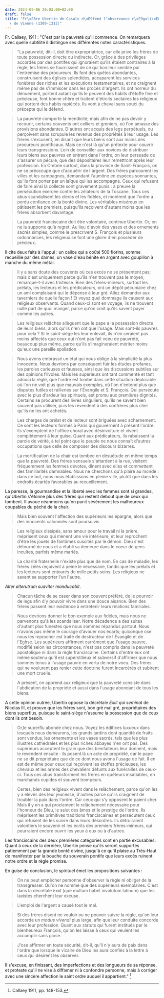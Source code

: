 ```yaml
---
date: 2024-09-06 20:03:00+02:00
draft: false
title: "Fr\xE8re Ubertin de Casale d\xE9fend l'observance r\xE9guli\xE8re au Concile\
  \ de Vienne (1309-1312)"
---
```





Fr. Callaey, 1911 : "C'est par la pauvreté qu'il commence. On remarquera avec quelle subtilité il distingue ses différentes notes caractéristiques. 

> "La pauvreté, dit-il, doit être expropriatrice, car elle prive les frères de toute possession directe ou indirecte. Or, grâce à des privilèges accordés par des pontifes qui ignoraient qu'ils étaient contraires à la règle, les frères se fournissent de ce qui bon leur semble par l'entremise des procureurs. Ils font des quêtes abondantes, construisent des églises splendides, accaparent les services funèbres des riches et les exécutions testamentaires, et ne craignent même pas de s'immiscer dans les procès d'argent. Ils ont horreur du dénuement, portent autant qu'ils le peuvent des habits d'étoffe fine et précieuse, font bonne chère et traitent d'étroits sectaires les religieux qui portent des habits rapiécés. Ils vont à cheval sans souci du précepte qui le défend.

> La pauvreté comporte la mendicité; mais afin de ne pas devoir y recourir, certains couvents ont celliers et greniers, où l'on amasse des provisions abondantes. D'autres ont acquis des legs perpétuels, ou perçoivent sans scrupule les revenus des propriétés à leur usage. Les frères s'excusent, en disant que leurs biens sont aux mains des procureurs pontificaux. Mais ce n'est là qu'un prétexte pour couvrir leurs transgressions. Loin de conseiller aux novices de distribuer leurs biens aux pauvres en entrant dans l'ordre, on leur persuade de s'assurer un pécule, que des dépositaires leur remettront après leur profession. En Ombrie surtout, dans la province de Saint-François, on ne se préoccupe que d'acquérir de l'argent. Des frères parcourent les villes et les campagnes, demandant l'aumône en espèces sonnantes, qu'ils font porter par un laïque qui les accompagne. Ceux qui refusent de faire ainsi la collecte sont gravement punis : à preuve la persécution exercée contre les zélateurs de la Toscane. Tous ces abus scandalisent les clercs et les fidèles, et montrent que l'ordre a perdu confiance en la bonté divine. Les véritables miséreux en pâtissent les premiers, puisqu'ils reçoivent d'autant moins que les frères absorbent davantage.

> La pauvreté franciscaine doit être volontaire, continue Ubertin. Or, on ne la supporte qu'à regret. Au lieu d'avoir des vases et des ornements sacrés simples, comme le prescrivent S. François et plusieurs ordonnances, les religieux se font une gloire d'en posséder de précieux.

Il cite deux faits à l'appui : un calice qui a coûté 500 florins, somme recueillie par des dames, un vase d'eau bénite en argent avec goupillon à manche du même métal.

> Il y a sans doute des couvents où ces excès ne se présentent pas; mais c'est uniquement parce qu'ils n'en trouvent pas le moyen, remarque-t-il avec tristesse. Bien des frères-mineurs, surtout les prélats, les lecteurs et les prédicateurs, ont un dépôt pécuniaire chez un ami complaisant qui le dépense à leur gré. Allez demander aux taverniers de quelle façon ! Et voyez quel dommage ils causent aux religieux observants. Quand ceux-ci sont en voyage, ils ne trouvent nulle part de quoi manger, parce qu'on croit qu'ils savent payer comme les autres.

> Les religieux relâchés allèguent que le pape a la possession directe de leurs biens, alors qu'ils n'en ont que l'usage. Mais sont-ils pauvres pour cela ? Si le saint-siège les leur enlevait, ils n'en seraient pas moins affectés que ceux qui n'ont pas fait voeu de pauvreté, beaucoup plus même, parce qu'ils s'imagineraient mériter moins qu'eux une pareille spoliation.

> Nous avons embrassé un état qui nous oblige à la simplicité la plus innocente. Nous devrions par conséquent fuir les études profanes, les paroles curieuses et fausses, ainsi que les discussions subtiles sur des opinions frivoles. Mais les supérieurs ont tant commenté et tant adouci la règle, que l'ordre est tombé dans cette situation déplorable où l'on ne voit plus que mauvais exemples, où l'on n'entend plus que disputes futiles et railleries sur l'Évangile et S. François. Qui persécute avec le plus d'ardeur les spirituels, est promu aux premières dignités. Certains se procurent des livres singuliers, qu'ils ne savent bien souvent pas utiliser, puis les revendent à des confrères plus cher qu'ils ne les ont achetés.

> Les charges de prélat et de lecteur sont briguées avec acharnement. Ce sont les lecteurs formés à Paris qui gouvernent à présent l'ordre. Ils s'exemptent de l'office choral avec désinvolture et vivent complètement à leur guise. Quant aux prédicateurs, ils rabaissent la parole de vérité, à tel point que le peuple ne nous connaît d'autres occupations que celle de composer des discours bizarres.

> La mortification de la chair est tombée en désuétude en même temps que la pauvreté. Des frères sensuels s'attardent à la rue, visitent fréquemment les femmes dévotes, dînent avec elles et commettent des familiarités damnables. Nous ne cherchons qu'à plaire au monde : dans ce but, nous nous établissons en pleine ville, plutôt que dans les endroits écartés favorables au recueillement.

La paresse, la gourmandise et la liberté avec les femmes sont si grandes, qu'Ubertin s'étonne plus des frères qui restent debout que de ceux qui tombent. Il avoue néanmoins qu'on punit sévèrement les malheureux coupables du péché de la chair. 

> Mais bien souvent l'affection des supérieurs les épargne, alors que des innocents calomniés sont poursuivis.

> Les religieux dissipés, sans amour pour le travail ni la prière, méprisent ceux qui mènent une vie intérieure, et leur reprochent d'être les jouets de fantômes suscités par le démon. Dieu s'est détourné de nous et a établi sa demeure dans le coeur de gens incultes, parfois même mariés.

> La charité fraternelle n'existe plus que de nom. En cas de maladie, les frères zélés reçoivent à peine le nécessaire, tandis que les prélats et les lecteurs sont entourés de mille petits soins. Les religieux ne savent se supporter l'un l'autre.

*Alter alterutrum suaviter manducabit*.

> Chacun tâche de se caser dans son couvent préféré, de le pourvoir de legs afin d'y pouvoir vivre dans une douce aisance. Bien des frères passent leur existence à entretenir leurs relations familiales.

> Nous devrions donner le bon exemple aux fidèles, mais nous ne parvenons qu'à les scandaliser. Notre décadence a des suites d'autant plus funestes que nous sommes répandus partout. Nous n'avons pas même le courage d'avouer nos écarts; quiconque ose nous les reprocher est traité de destructeur de l'Évangile et de l'Eghse. Les supérieurs affirment carrément que l'usage pauvre, modifié selon les circonstances, n'est pas compris dans la pauvreté apostolique ni dans la règle franciscaine. Certains d'entre eux ont même soutenu qu'il est superstitieux et subversif d'affirmer que nous sommes tenus à l'usage pauvre en vertu de notre voeu. Des frères qui ne voulurent pas renier cette doctrine furent incarcérés et subirent une mort cruelle.

> A présent, on apprend aux religieux que la pauvreté consiste dans l'abdication de la propriété et aussi dans l'usage abondant de tous les biens.

A cette opinion outrée, Ubertin oppose la décrétale *Exiit qui seminat* de Nicolas III, et prouve que les frères sont, bon gré mal gré, propriétaires des biens superflus, puisque le saint-siège n'assume la possession que de ceux dont ils ont besoin.

> Or,le superflu abonde chez nous. Voyez les édifices luxueux dans lesquels nous demeurons, les grands jardins dont quantité de fruits sont vendus, les ornements et les vases sacrés, tels que les plus illustres cathédrales et les plus riches abbayes n'en ont pas. Des supérieurs acceptent le grain que des bienfaiteurs leur donnent, mais le revendent ensuite : ils posent là un acte de propriété, car le pape ne se dit propriétaire que de ce dont nous avons l'usage de fait. Il en est de même pour ceux qui reçoivent les étoffes précieuses, les chevaux et les armes des chevaliers défunts aux funérailles de ceux-ci. Tous ces abus transforment les frères en quêteurs insatiables, en marchands cupides et souvent trompeurs.

> Certes, bien des religieux vivent dans le relâchement, parce qu'on les y a élevés dès leur jeunesse, d'autres parce qu'ils craignent de troubler la paix dans l'ordre. Car ceux qui s'y opposent le paient cher. Mais il y en a qui proclament le relâchement nécessaire pour l'honneur de Dieu, le salut des âmes et le prestige de l'ordre. Ils méprisent les primitives traditions franciscaines et persécutent ceux qui refusent de les suivre dans leurs désordres. Ils détruiraient volontiers le souvenir et les écrits des premiers frères-mineurs, qui pourraient encore ouvrir les yeux à eux ou à d'autres.

Les franciscains des deux premières catégories sont en partie excusables. Quant à ceux de la dernière, Ubertin pense qu'ils seront supportés patiemment par la grande bonté divine, jusqu'à ce qu'il plaise au Très-Haut de manifester par la bouche du souverain pontife que leurs excès ruinent notre ordre et la règle promise.

En guise de conclusion, le spirituel émet les propositions suivantes :

> On ne peut empêcher personne d'observer la règle ni obliger de la transgresser. Qu'on ne nomme que des supérieurs exemplaires. C'est dans la décrétale *Exiit* (que multum habet involutum latinum) que les laxistes cherchent leur excuse.

> L'emploi de l'argent a causé tout le mal.

> Si des frères disent ne vouloir ou ne pouvoir suivre la règle, qu'on leur accorde un *modus vivendi* plus large, afin que leur conduite concorde avec leur profession. Quant aux statuts qui furent institués par le bienheureux François, qu'on les laisse à ceux qui veulent les accomplir sans glose.

> J'ose affirmer en toute sécurité, dit-il, qu'il n'y aura de paix dans l'ordre que lorsque le vicaire de Dieu les aura confiés à la lettre à ceux qui désirent les observer.

Il s'excuse, en finissant, des imperfections et des longueurs de sa réponse, et proteste qu'il ne vise à diffamer ni à confondre personne, mais à corriger avec une sincère affection le saint ordre auquel il appartient." [^1] 

[^1]: Callaey 1911, pp. 148-153.
